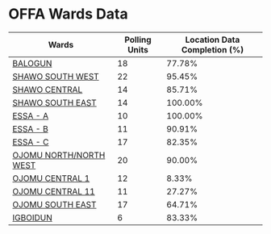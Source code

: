 
# OFFA Wards Data

| Wards | Polling Units | Location Data Completion (%) |
| ---- | ----- | ------- |
| [BALOGUN](./wards/5804-balogun) | 18 | 77.78% |
| [SHAWO SOUTH WEST](./wards/5805-shawo-south-west) | 22 | 95.45% |
| [SHAWO CENTRAL](./wards/5806-shawo-central) | 14 | 85.71% |
| [SHAWO SOUTH EAST](./wards/5807-shawo-south-east) | 14 | 100.00% |
| [ESSA - A](./wards/5808-essa-a) | 10 | 100.00% |
| [ESSA - B](./wards/5809-essa-b) | 11 | 90.91% |
| [ESSA - C](./wards/5810-essa-c) | 17 | 82.35% |
| [OJOMU NORTH/NORTH WEST](./wards/5811-ojomu-north/north-west) | 20 | 90.00% |
| [OJOMU  CENTRAL 1](./wards/5812-ojomu-central-1) | 12 | 8.33% |
| [OJOMU  CENTRAL 11](./wards/5813-ojomu-central-11) | 11 | 27.27% |
| [OJOMU  SOUTH EAST](./wards/5814-ojomu-south-east) | 17 | 64.71% |
| [IGBOIDUN](./wards/5815-igboidun) | 6 | 83.33% |





